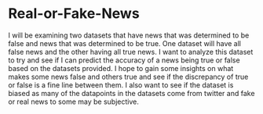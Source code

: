 # Real-or-Fake-News
 
I will be examining two datasets that have news that was determined to be false and news that was determined to be true. One dataset will have all false news and the other having all true news. I want to analyze this dataset to try and see if I can predict the accuracy of a news being true or false based on the datasets provided. I hope to gain some insights on what makes some news false and others true and see if the discrepancy of true or false is a fine line between them. I also want to see if the dataset is biased as many of the datapoints in the datasets come from twitter and fake or real news to some may be subjective. 